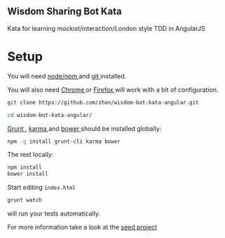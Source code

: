 Wisdom Sharing Bot Kata
-----------------------

Kata for learning mockist/interaction/London style TDD in AngularJS

Setup
=====

You will need [ node/npm ]( http://nodejs.org/ ) and [ git ]( http://git-scm.com/ ) installed.

You will also need [ Chrome ]( https://www.google.com/intl/en/chrome/browser/ ) or [ Firefox ]( http://www.mozilla.org/en-US/firefox/new/ ) will work with a bit of configuration.

```bash
git clone https://github.com/zhon/wisdom-bot-kata-angular.git

cd wisdom-bot-kata-angular/
```

[ Grunt ]( http://gruntjs.com/ ), [ karma ]( https://github.com/karma-runner/karma ) and [ bower ]( https://github.com/bower/bower ) should be installed globally:


```bash
npm -g install grunt-cli karma bower
```

The rest locally:

```bash
npm install
bower install
```

Start editing ``index.html``

```bash
grunt watch
```

will run your tests automatically.

For more information take a look at the [ seed project ]( https://github.com/ngbp/ngbp/tree/v0.3.1-release )

